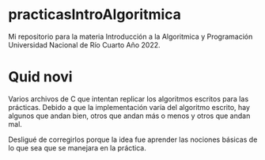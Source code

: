 # practicasIntroAlgoritmica
Mi repositorio para la materia Introducción a la Algoritmica y Programación
Universidad Nacional de Río Cuarto
Año 2022.

# Quid novi
Varios archivos de C que intentan replicar los algoritmos escritos para las prácticas.
Debido a que la implementación varía del algoritmo escrito,
hay algunos que andan bien, otros que andan más o menos y otros que andan mal.

Desligué de corregirlos porque la idea fue aprender las nociones básicas de lo que 
sea que se manejara en la práctica.